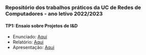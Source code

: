 ### Repositório dos trabalhos práticos da UC de Redes de Computadores - ano letivo 2022/2023

#### TP1: Ensaio sobre Projetos de I&D 
* Enunciado: [Aqui](https://github.com/simaocunha71/redes-de-computadores/blob/main/RC-Enunciado-TP1-2023c.pdf)
* Relatório: [Aqui](https://github.com/simaocunha71/redes-de-computadores/blob/main/RC_TP1_Resumo_PL107.pdf)
* Apresentação: [Aqui](https://github.com/simaocunha71/redes-de-computadores/blob/main/RC-TP1-Apresentacao-PL107.pptx)
